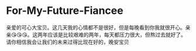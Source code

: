 # For-My-Future-Fiancee
亲爱的可心大宝贝。这几天我的心情都不是很好，但是每晚看到你我就很开心。亲亲😘😘😘。这两年应该是比较艰难的两年，每天都压力很大，但熬过去就好了。请你相信我会让我们的未来过得比现在好的，晚安宝贝
